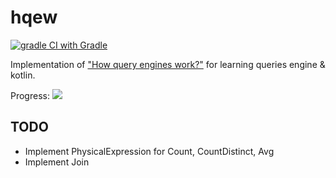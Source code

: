 # hqew
[![gradle CI with Gradle](https://github.com/3cham/hqew/actions/workflows/gradle.yml/badge.svg)](https://github.com/3cham/hqew/actions/workflows/gradle.yml)

Implementation of ["How query engines work?"](https://howqueryengineswork.com/) for learning queries engine & kotlin.

Progress: ![](https://geps.dev/progress/52)

## TODO
- Implement PhysicalExpression for Count, CountDistinct, Avg
- Implement Join
